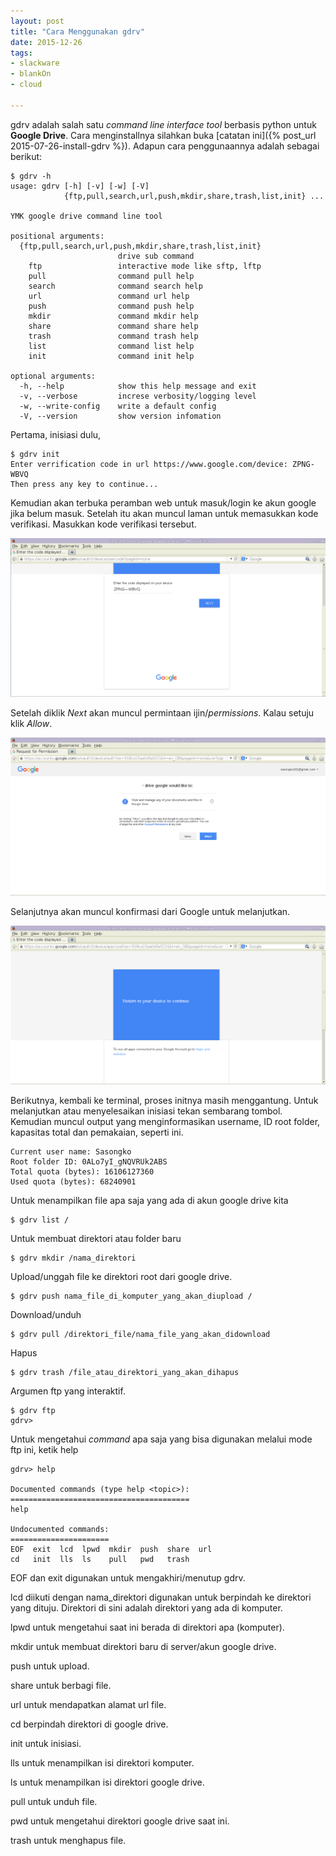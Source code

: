 ```yaml
---
layout: post
title: "Cara Menggunakan gdrv"
date: 2015-12-26
tags: 
- slackware
- blankOn
- cloud

---
```

gdrv adalah salah satu _command line interface tool_ berbasis python untuk **Google Drive**. Cara menginstallnya silahkan buka [catatan ini]({% post_url 2015-07-26-install-gdrv %}). Adapun cara penggunaannya adalah sebagai berikut:

```
$ gdrv -h
usage: gdrv [-h] [-v] [-w] [-V]
            {ftp,pull,search,url,push,mkdir,share,trash,list,init} ...

YMK google drive command line tool

positional arguments:
  {ftp,pull,search,url,push,mkdir,share,trash,list,init}
                        drive sub command
    ftp                 interactive mode like sftp, lftp
    pull                command pull help
    search              command search help
    url                 command url help
    push                command push help
    mkdir               command mkdir help
    share               command share help
    trash               command trash help
    list                command list help
    init                command init help

optional arguments:
  -h, --help            show this help message and exit
  -v, --verbose         increse verbosity/logging level
  -w, --write-config    write a default config
  -V, --version         show version infomation
```



Pertama, inisiasi dulu, 
```
$ gdrv init
Enter verrification code in url https://www.google.com/device: ZPNG-WBVQ
Then press any key to continue...
```

Kemudian akan terbuka peramban web untuk masuk/login ke akun google jika belum masuk. Setelah itu akan muncul laman untuk memasukkan kode verifikasi. Masukkan kode verifikasi tersebut.

![](/gambar/gdrv-code.png)

Setelah diklik _Next_ akan muncul permintaan ijin/_permissions_. Kalau setuju klik _Allow_.

![](/gambar/gdrv-permission.png)

Selanjutnya akan muncul konfirmasi dari Google untuk melanjutkan.

![](/gambar/gdrv-return.png)

Berikutnya, kembali ke terminal, proses initnya masih menggantung. Untuk melanjutkan atau menyelesaikan inisiasi tekan sembarang tombol. Kemudian muncul output yang menginformasikan username, ID root folder, kapasitas total dan pemakaian, seperti ini.
```
Current user name: Sasongko 
Root folder ID: 0ALo7yI_gNQVRUk2ABS
Total quota (bytes): 16106127360
Used quota (bytes): 68240901
```

Untuk menampilkan file apa saja yang ada di akun google drive kita
```
$ gdrv list /
```

Untuk membuat direktori atau folder baru 
```
$ gdrv mkdir /nama_direktori
```

Upload/unggah file ke direktori root dari google drive.
```
$ gdrv push nama_file_di_komputer_yang_akan_diupload /
```

Download/unduh 
```
$ gdrv pull /direktori_file/nama_file_yang_akan_didownload
```

Hapus
```
$ gdrv trash /file_atau_direktori_yang_akan_dihapus
``` 

Argumen ftp yang interaktif.
```
$ gdrv ftp
gdrv> 
```

Untuk mengetahui _command_ apa saja yang bisa digunakan melalui mode ftp ini, ketik help
```
gdrv> help

Documented commands (type help <topic>):
========================================
help

Undocumented commands:
======================
EOF  exit  lcd  lpwd  mkdir  push  share  url
cd   init  lls  ls    pull   pwd   trash

```

EOF dan exit digunakan untuk mengakhiri/menutup gdrv.

lcd diikuti dengan nama_direktori digunakan untuk berpindah ke direktori yang dituju. Direktori di sini adalah direktori yang ada di komputer.

lpwd untuk mengetahui saat ini berada di direktori apa (komputer).

mkdir untuk membuat direktori baru di server/akun google drive.

push untuk upload.

share untuk berbagi file.

url untuk mendapatkan alamat url file.

cd berpindah direktori di google drive.

init untuk inisiasi.

lls untuk menampilkan isi direktori komputer.

ls untuk menampilkan isi direktori google drive.

pull untuk unduh file.

pwd untuk mengetahui direktori google drive saat ini.

trash untuk menghapus file.


